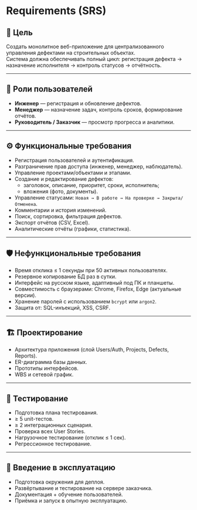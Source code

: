 # Requirements (SRS)

## 🎯 Цель
Создать монолитное веб-приложение для централизованного управления дефектами на строительных объектах.  
Система должна обеспечивать полный цикл: регистрация дефекта → назначение исполнителя → контроль статусов → отчётность.

---

## 👥 Роли пользователей
- **Инженер** — регистрация и обновление дефектов.
- **Менеджер** — назначение задач, контроль сроков, формирование отчётов.
- **Руководитель / Заказчик** — просмотр прогресса и аналитики.

---

## ⚙️ Функциональные требования
- Регистрация пользователей и аутентификация.
- Разграничение прав доступа (инженер, менеджер, наблюдатель).
- Управление проектами/объектами и этапами.
- Создание и редактирование дефектов:
  - заголовок, описание, приоритет, сроки, исполнитель;
  - вложения (фото, документы).
- Управление статусами: `Новая → В работе → На проверке → Закрыта/Отменена`.
- Комментарии и история изменений.
- Поиск, сортировка, фильтрация дефектов.
- Экспорт отчётов (CSV, Excel).
- Аналитические отчёты (графики, статистика).

---

## 🛡 Нефункциональные требования
- Время отклика ≤ 1 секунды при 50 активных пользователях.
- Резервное копирование БД раз в сутки.
- Интерфейс на русском языке, адаптивный под ПК и планшеты.
- Совместимость с браузерами: Chrome, Firefox, Edge (актуальные версии).
- Хранение паролей с использованием `bcrypt` или `argon2`.
- Защита от: SQL-инъекций, XSS, CSRF.

---

## 🏗 Проектирование
- Архитектура приложения (слой Users/Auth, Projects, Defects, Reports).
- ER-диаграмма базы данных.
- Прототипы интерфейсов.
- WBS и сетевой график.

---

## 🧪 Тестирование
- Подготовка плана тестирования.
- ≥ 5 unit-тестов.
- ≥ 2 интеграционных сценария.
- Проверка всех User Stories.
- Нагрузочное тестирование (отклик ≤ 1 сек).
- Регрессионное тестирование.

---

## 🚀 Введение в эксплуатацию
- Подготовка окружения для деплоя.
- Развёртывание и тестирование на сервере заказчика.
- Документация + обучение пользователей.
- Приёмка и запуск в опытную эксплуатацию.
